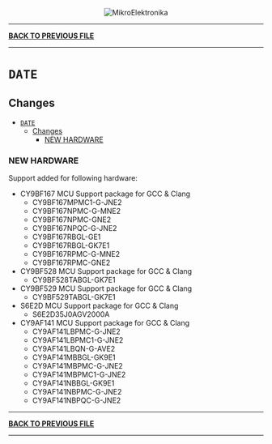 <p align="center">
  <img src="http://www.mikroe.com/img/designs/beta/logo_small.png?raw=true" alt="MikroElektronika"/>
</p>

---

**[BACK TO PREVIOUS FILE](../changelog.md)**

---

# `DATE`

## Changes

- [`DATE`](#date)
  - [Changes](#changes)
    - [NEW HARDWARE](#new-hardware)

### NEW HARDWARE

Support added for following hardware:

+ CY9BF167 MCU Support package for GCC & Clang
  + CY9BF167MPMC1-G-JNE2
  + CY9BF167NPMC-G-MNE2
  + CY9BF167NPMC-GNE2
  + CY9BF167NPQC-G-JNE2
  + CY9BF167RBGL-GE1
  + CY9BF167RBGL-GK7E1
  + CY9BF167RPMC-G-MNE2
  + CY9BF167RPMC-GNE2
+ CY9BF528 MCU Support package for GCC & Clang
  + CY9BF528TABGL-GK7E1
+ CY9BF529 MCU Support package for GCC & Clang
  + CY9BF529TABGL-GK7E1
+ S6E2D MCU Support package for GCC & Clang
  + S6E2D35J0AGV2000A
+ CY9AF141 MCU Support package for GCC & Clang
  + CY9AF141LBPMC-G-JNE2
  + CY9AF141LBPMC1-G-JNE2
  + CY9AF141LBQN-G-AVE2
  + CY9AF141MBBGL-GK9E1
  + CY9AF141MBPMC-G-JNE2
  + CY9AF141MBPMC1-G-JNE2
  + CY9AF141NBBGL-GK9E1
  + CY9AF141NBPMC-G-JNE2
  + CY9AF141NBPQC-G-JNE2

---

**[BACK TO PREVIOUS FILE](../changelog.md)**

---
